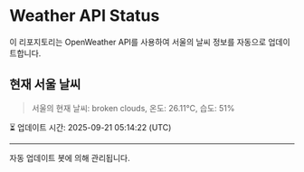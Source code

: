 
# Weather API Status

이 리포지토리는 OpenWeather API를 사용하여 서울의 날씨 정보를 자동으로 업데이트합니다.

## 현재 서울 날씨
> 서울의 현재 날씨: broken clouds, 온도: 26.11°C, 습도: 51%

⏳ 업데이트 시간: 2025-09-21 05:14:22 (UTC)

---
자동 업데이트 봇에 의해 관리됩니다.
